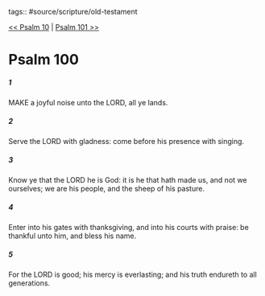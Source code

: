 tags:: #source/scripture/old-testament

[<< Psalm 10](/Old_Testament/19_Psalms/Psalm_10.md) | [Psalm 101 >>](/Old_Testament/19_Psalms/Psalm_101.md)

# Psalm 100

##### 1

MAKE a joyful noise unto the LORD, all ye lands.

##### 2

Serve the LORD with gladness: come before his presence with singing.

##### 3

Know ye that the LORD he is God: it is he that hath made us, and not we ourselves; we are his people, and the sheep of his pasture.

##### 4

Enter into his gates with thanksgiving, and into his courts with praise: be thankful unto him, and bless his name.

##### 5

For the LORD is good; his mercy is everlasting; and his truth endureth to all generations.
